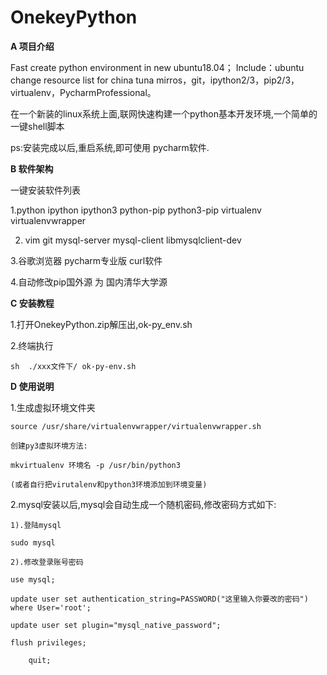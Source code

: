 # OnekeyPython

 **A 项目介绍** 

Fast create python environment in new ubuntu18.04；
Include：ubuntu change resource list for china tuna mirros，git，ipython2/3，pip2/3，virtualenv，PycharmProfessional。

在一个新装的linux系统上面,联网快速构建一个python基本开发环境,一个简单的一键shell脚本

ps:安装完成以后,重启系统,即可使用 pycharm软件.

 **B 软件架构** 

一键安装软件列表

1.python  ipython  ipython3  python-pip  python3-pip virtualenv virtualenvwrapper

2. vim  git  mysql-server  mysql-client  libmysqlclient-dev

3.谷歌浏览器  pycharm专业版  curl软件

4.自动修改pip国外源 为 国内清华大学源


 **C 安装教程** 

1.打开OnekeyPython.zip解压出,ok-py_env.sh 

2.终端执行

    sh  ./xxx文件下/ ok-py-env.sh   

 **D 使用说明** 

1.生成虚拟环境文件夹

    source /usr/share/virtualenvwrapper/virtualenvwrapper.sh

    创建py3虚拟环境方法: 

    mkvirtualenv 环境名 -p /usr/bin/python3

    (或者自行把virutalenv和python3环境添加到环境变量)

2.mysql安装以后,mysql会自动生成一个随机密码,修改密码方式如下:

    1).登陆mysql

	sudo mysql

    2).修改登录账号密码

	use mysql;

	update user set authentication_string=PASSWORD("这里输入你要改的密码") where User='root';

	update user set plugin="mysql_native_password";

	flush privileges;
        
        quit;